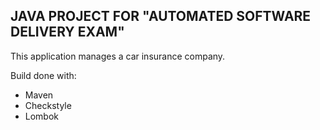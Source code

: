 ## JAVA PROJECT FOR "AUTOMATED SOFTWARE DELIVERY EXAM"

This application manages a car insurance company. 

Build done with:
- Maven
- Checkstyle
- Lombok
